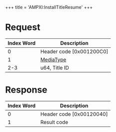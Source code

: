 +++
title = 'AMPXI:InstallTitleResume'
+++

# Request

| Index Word | Description                                           |
|------------|-------------------------------------------------------|
| 0          | Header code \[0x001200C0\]                            |
| 1          | [MediaType](Filesystem_services#mediatype "wikilink") |
| 2-3        | u64, Title ID                                         |

# Response

| Index Word | Description                |
|------------|----------------------------|
| 0          | Header code \[0x00120040\] |
| 1          | Result code                |
